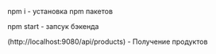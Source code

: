 npm i - установка npm пакетов

npm start - запсук бэкенда

(http://localhost:9080/api/products) - Получение продуктов
